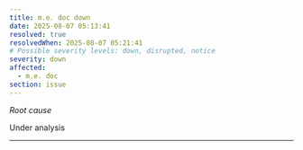 ```yaml
---
title: m.e. doc down
date: 2025-08-07 05:13:41
resolved: true
resolvedWhen: 2025-08-07 05:21:41
# Possible severity levels: down, disrupted, notice
severity: down
affected:
  - m.e. doc
section: issue
---
```


*Root cause*

Under analysis

---


